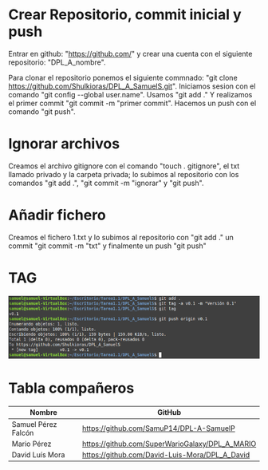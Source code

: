 # Crear Repositorio, commit inicial y push
Entrar en github: "https://github.com/" y crear una cuenta con el siguiente repositorio: "DPL_A_nombre".

Para clonar el repositorio ponemos el siguiente commnado:
"git clone https://github.com/Shulkioras/DPL_A_SamuelS.git".
Iniciamos sesion con el comando "git config --global user.name".
Usamos "git add ."
Y realizamos el primer commit "git commit -m "primer commit".
Hacemos un push con el comando "git push".

# Ignorar archivos

Creamos el archivo gitignore con el comando "touch . gitignore", el txt llamado privado y la carpeta privada; lo subimos al repositorio con los comandos "git add .", "git commit -m "ignorar" y "git push". 

# Añadir fichero
Creamos el fichero 1.txt y lo subimos al repositorio con "git add ." un commit "git commit -m "txt" y finalmente un push "git push"

# TAG
![](tag.png)


# Tabla compañeros

| Nombre | GitHub | 
|----------|----------|
| Samuel Pérez Falcón|https://github.com/SamuP14/DPL-A-SamuelP    |
| Mario Pérez        |https://github.com/SuperWarioGalaxy/DPL_A_MARIO    |
| David Luís Mora    |https://github.com/David-Luis-Mora/DPL_A_David    |
